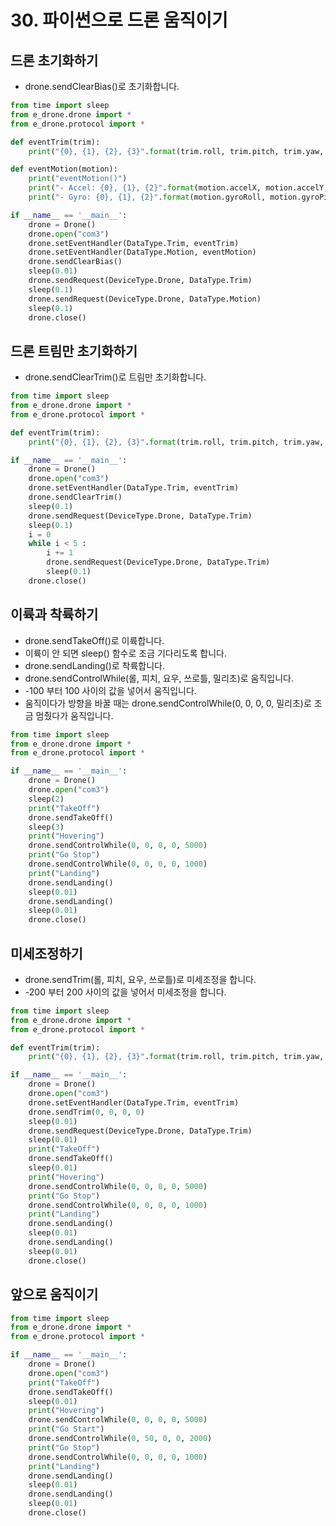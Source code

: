 # 30. 파이썬으로 드론 움직이기
## 드론 초기화하기
* drone.sendClearBias()로 초기화합니다.
```python
from time import sleep
from e_drone.drone import *
from e_drone.protocol import *

def eventTrim(trim):
    print("{0}, {1}, {2}, {3}".format(trim.roll, trim.pitch, trim.yaw, trim.throttle))

def eventMotion(motion):
    print("eventMotion()")
    print("- Accel: {0}, {1}, {2}".format(motion.accelX, motion.accelY, motion.accelZ))
    print("- Gyro: {0}, {1}, {2}".format(motion.gyroRoll, motion.gyroPitch, motion.gyroYaw))  

if __name__ == '__main__':
    drone = Drone()
    drone.open("com3")
    drone.setEventHandler(DataType.Trim, eventTrim)
    drone.setEventHandler(DataType.Motion, eventMotion)
    drone.sendClearBias()
    sleep(0.01)
    drone.sendRequest(DeviceType.Drone, DataType.Trim)
    sleep(0.1)
    drone.sendRequest(DeviceType.Drone, DataType.Motion)
    sleep(0.1)
    drone.close()
```

## 드론 트림만 초기화하기
* drone.sendClearTrim()로 트림만 초기화합니다.
```python
from time import sleep
from e_drone.drone import *
from e_drone.protocol import *

def eventTrim(trim):
    print("{0}, {1}, {2}, {3}".format(trim.roll, trim.pitch, trim.yaw, trim.throttle))

if __name__ == '__main__':
    drone = Drone()
    drone.open("com3")
    drone.setEventHandler(DataType.Trim, eventTrim)
    drone.sendClearTrim()
    sleep(0.1)
    drone.sendRequest(DeviceType.Drone, DataType.Trim)
    sleep(0.1)
    i = 0
    while i < 5 :
        i += 1
        drone.sendRequest(DeviceType.Drone, DataType.Trim)
        sleep(0.1)
    drone.close()
```

## 이륙과 착륙하기
* drone.sendTakeOff()로 이륙합니다.
* 이륙이 안 되면 sleep() 함수로 조금 기다리도록 합니다.
* drone.sendLanding()로 착륙합니다.
* drone.sendControlWhile(롤, 피치, 요우, 쓰로틀, 밀리초)로 움직입니다.
* -100 부터 100 사이의 값을 넣어서 움직입니다.
* 움직이다가 방향을 바꿀 때는 drone.sendControlWhile(0, 0, 0, 0, 밀리초)로 조금 멈췄다가 움직입니다.
```python
from time import sleep
from e_drone.drone import *
from e_drone.protocol import *

if __name__ == '__main__':
    drone = Drone()
    drone.open("com3")
    sleep(2)
    print("TakeOff")
    drone.sendTakeOff()
    sleep(3)
    print("Hovering")
    drone.sendControlWhile(0, 0, 0, 0, 5000)
    print("Go Stop")
    drone.sendControlWhile(0, 0, 0, 0, 1000)
    print("Landing")
    drone.sendLanding()
    sleep(0.01)
    drone.sendLanding()
    sleep(0.01)
    drone.close()
```

## 미세조정하기
* drone.sendTrim(롤, 피치, 요우, 쓰로틀)로 미세조정을 합니다.
* -200 부터 200 사이의 값을 넣어서 미세조정을 합니다.
```python
from time import sleep
from e_drone.drone import *
from e_drone.protocol import *

def eventTrim(trim):
    print("{0}, {1}, {2}, {3}".format(trim.roll, trim.pitch, trim.yaw, trim.throttle))

if __name__ == '__main__':
    drone = Drone()
    drone.open("com3")
    drone.setEventHandler(DataType.Trim, eventTrim)
    drone.sendTrim(0, 0, 0, 0)
    sleep(0.01)
    drone.sendRequest(DeviceType.Drone, DataType.Trim)
    sleep(0.01)
    print("TakeOff")
    drone.sendTakeOff()
    sleep(0.01)
    print("Hovering")
    drone.sendControlWhile(0, 0, 0, 0, 5000)
    print("Go Stop")
    drone.sendControlWhile(0, 0, 0, 0, 1000)
    print("Landing")
    drone.sendLanding()
    sleep(0.01)
    drone.sendLanding()
    sleep(0.01)
    drone.close()
```

## 앞으로 움직이기
```python
from time import sleep
from e_drone.drone import *
from e_drone.protocol import *

if __name__ == '__main__':
    drone = Drone()
    drone.open("com3")
    print("TakeOff")
    drone.sendTakeOff()
    sleep(0.01)
    print("Hovering")
    drone.sendControlWhile(0, 0, 0, 0, 5000)
    print("Go Start")
    drone.sendControlWhile(0, 50, 0, 0, 2000)
    print("Go Stop")
    drone.sendControlWhile(0, 0, 0, 0, 1000)
    print("Landing")
    drone.sendLanding()
    sleep(0.01)
    drone.sendLanding()
    sleep(0.01)
    drone.close()
```
